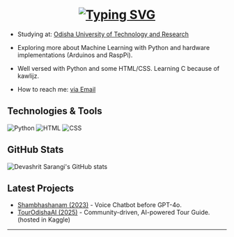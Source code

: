 <h1 align="center">
  <a href="https://git.io/typing-svg"><img src="https://readme-typing-svg.herokuapp.com?font=Consolas&size=30&pause=5000&color=FFFFFF&center=true&vCenter=true&width=435&lines=I'm+Devashrit+Sarangi!" alt="Typing SVG" /></a>
</h1>

- Studying at: [Odisha University of Technology and Research](https://outr.ac.in)
- Exploring more about Machine Learning with Python and hardware implementations (Arduinos and RaspPi).
- Well versed with Python and some HTML/CSS. Learning C because of kawlijz.

- How to reach me: [via Email](mailto:devashrit.sarangi@outlook.com)

## Technologies & Tools

![Python](https://img.shields.io/badge/-Python-black?style=flat-square&logo=python)
![HTML](https://img.shields.io/badge/HTML-orange?style=flat-square&logo=HTML5)
![CSS](https://img.shields.io/badge/CSS-blue?style=flat-square&logo=CSS)

## GitHub Stats

![Devashrit Sarangi's GitHub stats](https://github-readme-stats.vercel.app/api?username=devashritsarangi&show_icons=true&hide_title=true&count_private=true)

## Latest Projects

- [Shambhashanam (2023)](link-to-project-1) - Voice Chatbot before GPT-4o.
- [TourOdishaAI (2025)](https://www.kaggle.com/code/devashritsarangi/tourodishaai) - Community-driven, AI-powered Tour Guide. (hosted in Kaggle)

---
